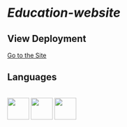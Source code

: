 # _Education-website_

 ## View Deployment
 [Go to the Site](https://fernandomoyano.github.io/Education-website/)

## Languages

<link rel="stylesheet" href="devicon.min.css">
<div "style=inline_block"><br>

 <img width="50px" height="50px" src="https://cdn.jsdelivr.net/gh/devicons/devicon/icons/html5/html5-original-wordmark.svg" />
 <img width="50px" height="50px" src="https://cdn.jsdelivr.net/gh/devicons/devicon/icons/css3/css3-original-wordmark.svg" />
 <img width="50px" height="50px" src="https://cdn.jsdelivr.net/gh/devicons/devicon/icons/javascript/javascript-original.svg" />
 
 </div>
 
 

 
